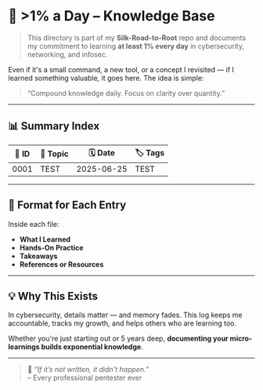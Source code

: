 # 🚀 >1% a Day – Knowledge Base

> This directory is part of my **Silk-Road-to-Root** repo and documents my commitment to learning **at least 1% every day** in cybersecurity, networking, and infosec.

Even if it's a small command, a new tool, or a concept I revisited — if I learned something valuable, it goes here. The idea is simple:
> “Compound knowledge daily. Focus on clarity over quantity.”

---

## 📊 Summary Index

| 🔢 ID | 📘 Topic                            | 🗓️ Date       | 🏷️ Tags                       |
|------|-------------------------------------|---------------|-------------------------------|
| 0001 | TEST                                | 2025-06-25    | TEST                          |
<!-- Add new entries below as needed -->

---

## 📁 Format for Each Entry

Inside each file:
- **What I Learned**
- **Hands-On Practice**
- **Takeaways**
- **References or Resources**

---

## 💡 Why This Exists

In cybersecurity, details matter — and memory fades. This log keeps me accountable, tracks my growth, and helps others who are learning too.

Whether you're just starting out or 5 years deep, **documenting your micro-learnings builds exponential knowledge**.

---

> 🧠 _“If it’s not written, it didn’t happen.”_  
> – Every professional pentester ever
